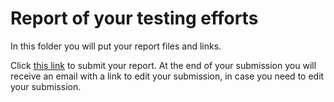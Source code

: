 # Report of your testing efforts
In this folder you will put your report files and links.

Click [this link](https://forms.gle/iNTMwbaAWzKPqqv17) to submit your report. At the end of your submission you will receive an email with a link to edit your submission, in case you need to edit your submission.